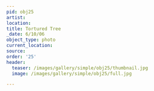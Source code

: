 ```yaml
---
pid: obj25
artist:
location:
title: Tortured Tree
_date: 6/10/06
object_type: photo
current_location:
source:
order: '25'
header:
  teaser: /images/gallery/simple/obj25/thumbnail.jpg
  image: /images/gallery/simple/obj25/full.jpg

---
```


